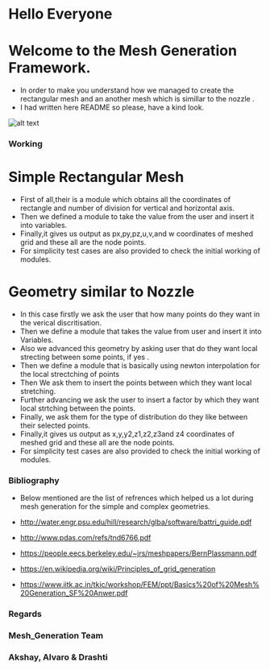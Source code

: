 # Hello Everyone #

# Welcome to the Mesh Generation Framework. #

- In order to make you understand how we managed to create the rectangular mesh and an another mesh which is simillar to the nozzle .  
- I had written here README so please, have a kind look.

 ![alt text](http://imp-turbulence.ec-lille.fr/Webpage/Laval/Turbulence/grid_A_Re600.png)














### Working ###

# Simple Rectangular Mesh #

- First of all,their is a module which obtains all the coordinates of rectangle and number of division  for vertical and horizontal axis.
- Then we defined a module to take the value from the user and insert it into variables.
- Finally,it gives us output as px,py,pz,u,v,and w coordinates of meshed grid and these all are the node points.
- For simplicity test cases are also provided to check the initial working of modules.
 
# Geometry similar to Nozzle #

- In this case firstly we ask the user that how many points do they want in the verical discritisation.
- Then we define a module that takes the value from user and insert it into Variables.
- Also we advanced this geometry by asking user that do they want local strecting between some points, if yes .
- Then we define a module that is basically using newton interpolation for the local strectching of points
- Then We ask them to insert the points between which they want local stretching.
- Further advancing we ask the user to insert a factor by which they want local strtching between the points.
- Finally, we ask them for the type of distribution do they like between their selected points.
- Finally,it gives us output as x,y,y2,z1,z2,z3and z4 coordinates of meshed grid and these all are the node points.
- For simplicity test cases are also provided to check the initial working of modules.


### Bibliography ###

- Below mentioned are the list of refrences which helped us a lot during mesh generation for the simple and complex geometries.


- http://water.engr.psu.edu/hill/research/glba/software/battri_guide.pdf
- http://www.pdas.com/refs/tnd6766.pdf
- https://people.eecs.berkeley.edu/~jrs/meshpapers/BernPlassmann.pdf
- https://en.wikipedia.org/wiki/Principles_of_grid_generation
- https://www.iitk.ac.in/tkic/workshop/FEM/ppt/Basics%20of%20Mesh%20Generation_SF%20Anwer.pdf

### Regards ###

### Mesh_Generation Team ###
### Akshay, Alvaro & Drashti ###

